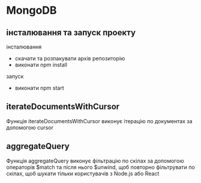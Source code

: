 # MongoDB

## інсталювання та запуск проекту

інсталювання
- скачати та розпакувати архів репозиторію
- виконати npm install

запуск
- виконати npm start

## iterateDocumentsWithCursor
Функція iterateDocumentsWithCursor виконує ітерацію по документах за допомогою cursor

## aggregateQuery
Функція aggregateQuery виконує фільтрацію по скілах за допомогою операторів $match та після нього  $unwind, щоб повторно фільтрувати по скілах, щоб шукати тільки користувачів з Node.js або React